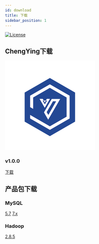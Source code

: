 ```yaml
---
id: download
title: 下载
sidebar_position: 1
---
```


[![License](https://img.shields.io/badge/license-Apache%202-4EB1BA.svg)](https://www.apache.org/licenses/LICENSE-2.0.html)

## ChengYing下载

![xx](/img/logo-light.png)

### v1.0.0

[下载](https://github.com/DTStack/chengying/releases/download/v1.0.0/chengying-release-1.0.tar.gz)


## 产品包下载

### MySQL

[5.7]()
[7.x]()

### Hadoop

[2.8.5]()



